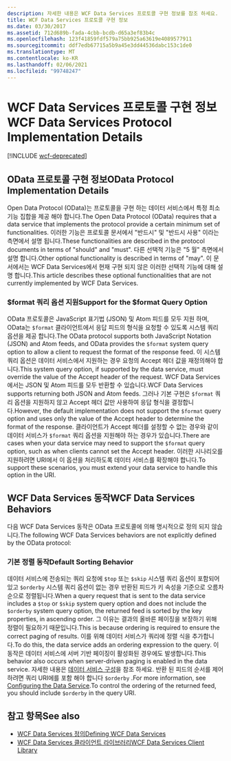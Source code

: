 ```yaml
---
description: 자세한 내용은 WCF Data Services 프로토콜 구현 정보를 참조 하세요.
title: WCF Data Services 프로토콜 구현 정보
ms.date: 03/30/2017
ms.assetid: 712d689b-fada-4cbb-bcdb-d65a3ef83b4c
ms.openlocfilehash: 123f41859fdf579a75bb925a63619e4089577911
ms.sourcegitcommit: ddf7edb67715a5b9a45e3dd44536dabc153c1de0
ms.translationtype: MT
ms.contentlocale: ko-KR
ms.lasthandoff: 02/06/2021
ms.locfileid: "99748247"
---
```

# <a name="wcf-data-services-protocol-implementation-details"></a><span data-ttu-id="7c5b5-103">WCF Data Services 프로토콜 구현 정보</span><span class="sxs-lookup"><span data-stu-id="7c5b5-103">WCF Data Services Protocol Implementation Details</span></span>

[!INCLUDE [wcf-deprecated](~/includes/wcf-deprecated.md)]

## <a name="odata-protocol-implementation-details"></a><span data-ttu-id="7c5b5-104">OData 프로토콜 구현 정보</span><span class="sxs-lookup"><span data-stu-id="7c5b5-104">OData Protocol Implementation Details</span></span>  

<span data-ttu-id="7c5b5-105">Open Data Protocol (OData)는 프로토콜을 구현 하는 데이터 서비스에서 특정 최소 기능 집합을 제공 해야 합니다.</span><span class="sxs-lookup"><span data-stu-id="7c5b5-105">The Open Data Protocol (OData) requires that a data service that implements the protocol provide a certain minimum set of functionalities.</span></span> <span data-ttu-id="7c5b5-106">이러한 기능은 프로토콜 문서에서 "반드시" 및 "반드시 사용" 이라는 측면에서 설명 됩니다.</span><span class="sxs-lookup"><span data-stu-id="7c5b5-106">These functionalities are described in the protocol documents in terms of "should" and "must".</span></span> <span data-ttu-id="7c5b5-107">다른 선택적 기능은 "5 월" 측면에서 설명 합니다.</span><span class="sxs-lookup"><span data-stu-id="7c5b5-107">Other optional functionality is described in terms of "may".</span></span> <span data-ttu-id="7c5b5-108">이 문서에서는 WCF Data Services에서 현재 구현 되지 않은 이러한 선택적 기능에 대해 설명 합니다.</span><span class="sxs-lookup"><span data-stu-id="7c5b5-108">This article describes these optional functionalities that are not currently implemented by WCF Data Services.</span></span>
  
### <a name="support-for-the-format-query-option"></a><span data-ttu-id="7c5b5-109">$format 쿼리 옵션 지원</span><span class="sxs-lookup"><span data-stu-id="7c5b5-109">Support for the $format Query Option</span></span>  

 <span data-ttu-id="7c5b5-110">OData 프로토콜은 JavaScript 표기법 (JSON) 및 Atom 피드를 모두 지원 하며, OData는 `$format` 클라이언트에서 응답 피드의 형식을 요청할 수 있도록 시스템 쿼리 옵션을 제공 합니다.</span><span class="sxs-lookup"><span data-stu-id="7c5b5-110">The OData protocol supports both JavaScript Notation (JSON) and Atom feeds, and OData provides the `$format` system query option to allow a client to request the format of the response feed.</span></span> <span data-ttu-id="7c5b5-111">이 시스템 쿼리 옵션은 데이터 서비스에서 지원하는 경우 요청의 Accept 헤더 값을 재정의해야 합니다.</span><span class="sxs-lookup"><span data-stu-id="7c5b5-111">This system query option, if supported by the data service, must override the value of the Accept header of the request.</span></span> <span data-ttu-id="7c5b5-112">WCF Data Services에서는 JSON 및 Atom 피드를 모두 반환할 수 있습니다.</span><span class="sxs-lookup"><span data-stu-id="7c5b5-112">WCF Data Services supports returning both JSON and Atom feeds.</span></span> <span data-ttu-id="7c5b5-113">그러나 기본 구현은 `$format` 쿼리 옵션을 지원하지 않고 Accept 헤더 값만 사용하여 응답 형식을 결정합니다.</span><span class="sxs-lookup"><span data-stu-id="7c5b5-113">However, the default implementation does not support the `$format` query option and uses only the value of the Accept header to determine the format of the response.</span></span> <span data-ttu-id="7c5b5-114">클라이언트가 Accept 헤더를 설정할 수 없는 경우와 같이 데이터 서비스가 `$format` 쿼리 옵션을 지원해야 하는 경우가 있습니다.</span><span class="sxs-lookup"><span data-stu-id="7c5b5-114">There are cases when your data service may need to support the `$format` query option, such as when clients cannot set the Accept header.</span></span> <span data-ttu-id="7c5b5-115">이러한 시나리오를 지원하려면 URI에서 이 옵션을 처리하도록 데이터 서비스를 확장해야 합니다.</span><span class="sxs-lookup"><span data-stu-id="7c5b5-115">To support these scenarios, you must extend your data service to handle this option in the URI.</span></span>
  
## <a name="wcf-data-services-behaviors"></a><span data-ttu-id="7c5b5-116">WCF Data Services 동작</span><span class="sxs-lookup"><span data-stu-id="7c5b5-116">WCF Data Services Behaviors</span></span>  

 <span data-ttu-id="7c5b5-117">다음 WCF Data Services 동작은 OData 프로토콜에 의해 명시적으로 정의 되지 않습니다.</span><span class="sxs-lookup"><span data-stu-id="7c5b5-117">The following WCF Data Services behaviors are not explicitly defined by the OData protocol:</span></span>  
  
### <a name="default-sorting-behavior"></a><span data-ttu-id="7c5b5-118">기본 정렬 동작</span><span class="sxs-lookup"><span data-stu-id="7c5b5-118">Default Sorting Behavior</span></span>  

 <span data-ttu-id="7c5b5-119">데이터 서비스에 전송되는 쿼리 요청에 `$top` 또는 `$skip` 시스템 쿼리 옵션이 포함되어 있고 `$orderby` 시스템 쿼리 옵션이 없는 경우 반환된 피드가 키 속성을 기준으로 오름차순으로 정렬됩니다.</span><span class="sxs-lookup"><span data-stu-id="7c5b5-119">When a query request that is sent to the data service includes a `$top` or `$skip` system query option and does not include the `$orderby` system query option, the returned feed is sorted by the key properties, in ascending order.</span></span> <span data-ttu-id="7c5b5-120">그 이유는 결과의 올바른 페이징을 보장하기 위해 정렬이 필요하기 때문입니다.</span><span class="sxs-lookup"><span data-stu-id="7c5b5-120">This is because ordering is required to ensure the correct paging of results.</span></span> <span data-ttu-id="7c5b5-121">이를 위해 데이터 서비스가 쿼리에 정렬 식을 추가합니다.</span><span class="sxs-lookup"><span data-stu-id="7c5b5-121">To do this, the data service adds an ordering expression to the query.</span></span> <span data-ttu-id="7c5b5-122">이 동작은 데이터 서비스에 서버 기반 페이징이 활성화된 경우에도 발생합니다.</span><span class="sxs-lookup"><span data-stu-id="7c5b5-122">This behavior also occurs when server-driven paging is enabled in the data service.</span></span> <span data-ttu-id="7c5b5-123">자세한 내용은 [데이터 서비스 구성](configuring-the-data-service-wcf-data-services.md)을 참조 하세요. 반환 된 피드의 순서를 제어 하려면 쿼리 URI에를 포함 해야 합니다 `$orderby` .</span><span class="sxs-lookup"><span data-stu-id="7c5b5-123">For more information, see [Configuring the Data Service](configuring-the-data-service-wcf-data-services.md).To control the ordering of the returned feed, you should include `$orderby` in the query URI.</span></span>  
  
## <a name="see-also"></a><span data-ttu-id="7c5b5-124">참고 항목</span><span class="sxs-lookup"><span data-stu-id="7c5b5-124">See also</span></span>

- [<span data-ttu-id="7c5b5-125">WCF Data Services 정의</span><span class="sxs-lookup"><span data-stu-id="7c5b5-125">Defining WCF Data Services</span></span>](defining-wcf-data-services.md)
- [<span data-ttu-id="7c5b5-126">WCF Data Services 클라이언트 라이브러리</span><span class="sxs-lookup"><span data-stu-id="7c5b5-126">WCF Data Services Client Library</span></span>](wcf-data-services-client-library.md)
